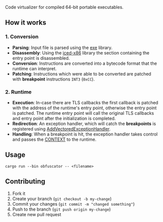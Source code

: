 Code virtualizer for compiled 64-bit portable executables.

## How it works

### 1. Conversion

- **Parsing**: Input file is parsed using the [exe](https://crates.io/crates/exe/0.4.6) library.
- **Disassembly**: Using the [iced-x86](https://crates.io/crates/iced-x86) library the section containing the entry point is disassembled.
- **Conversion**: Instructions are converted into a bytecode format that the runtime can interpret.
- **Patching**: Instructions which were able to be converted are patched with **breakpoint** instructions `INT3` (`0xCC`).

### 2. Runtime

- **Execution**: In-case there are TLS callbacks the first callback is patched with the address of the runtime's entry point, otherwise the entry point is patched. The runtime entry point will call the original TLS callbacks and entry point after the initialization is completed.
- **Redirection**: An exception handler, which will catch the **breakpoints** is registered using [AddVectoredExceptionHandler](https://learn.microsoft.com/en-us/windows/win32/api/errhandlingapi/nf-errhandlingapi-addvectoredexceptionhandler).
- **Handling**: When a breakpoint is hit, the exception handler takes control and passes the [CONTEXT](https://learn.microsoft.com/en-us/windows/win32/api/winnt/ns-winnt-context) to the runtime.

## Usage

`cargo run --bin obfuscator -- <filename>`

## Contributing

1. Fork it
2. Create your branch (`git checkout -b my-change`)
3. Commit your changes (`git commit -m "changed something"`)
4. Push to the branch (`git push origin my-change`)
5. Create new pull request
